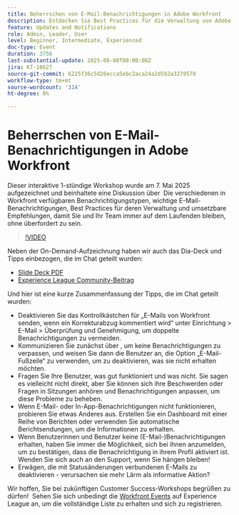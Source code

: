 ```yaml
---
title: Beherrschen von E-Mail-Benachrichtigungen in Adobe Workfront
description: Entdecken Sie Best Practices für die Verwaltung von Adobe Workfront-E-Mail-Benachrichtigungen, um Teams auf dem Laufenden zu halten, Lärm zu reduzieren und die Kommunikationseffizienz zu verbessern.
feature: Updates and Notifications
role: Admin, Leader, User
level: Beginner, Intermediate, Experienced
doc-type: Event
duration: 3756
last-substantial-update: 2025-08-08T00:00:00Z
jira: KT-18627
source-git-commit: 6225f36c5d26ecca5ebc2aca24a2d592a3279570
workflow-type: tm+mt
source-wordcount: '314'
ht-degree: 0%

---
```



# Beherrschen von E-Mail-Benachrichtigungen in Adobe Workfront

Dieser interaktive 1-stündige Workshop wurde am 7. Mai 2025 aufgezeichnet und beinhaltete eine Diskussion über  Die verschiedenen in Workfront verfügbaren Benachrichtigungstypen, wichtige E-Mail-Benachrichtigungen, Best Practices für deren Verwaltung und umsetzbare Empfehlungen, damit Sie und Ihr Team immer auf dem Laufenden bleiben, ohne überfordert zu sein.

>[!VIDEO](https://video.tv.adobe.com/v/3469963/?learn=on&enablevpops)

Neben der On-Demand-Aufzeichnung haben wir auch das Dia-Deck und Tipps einbezogen, die im Chat geteilt wurden: 

* [Slide Deck PDF](https://workfront-experience.s3.us-west-2.amazonaws.com/Training/Guides/Customer+Success+at+Scale/Mastering+Email+Notifications+in+Adobe+Workfront+050725.pdf)
* [Experience League Community-Beitrag](https://experienceleaguecommunities.adobe.com/t5/workfront-discussions/event-follow-up-mastering-email-notifications-in-adobe-workfront/td-p/752745)

Und hier ist eine kurze Zusammenfassung der Tipps, die im Chat geteilt wurden: 

* Deaktivieren Sie das Kontrollkästchen für „E-Mails von Workfront senden, wenn ein Korrekturabzug kommentiert wird“ unter Einrichtung > E-Mail > Überprüfung und Genehmigung, um doppelte Benachrichtigungen zu vermeiden. 
* Kommunizieren Sie zunächst über , um keine Benachrichtigungen zu verpassen, und weisen Sie dann die Benutzer an, die Option „E-Mail-Fußzeile“ zu verwenden, um zu deaktivieren, was sie nicht erhalten möchten. 
* Fragen Sie Ihre Benutzer, was gut funktioniert und was nicht. Sie sagen es vielleicht nicht direkt, aber Sie können sich ihre Beschwerden oder Fragen in Sitzungen anhören und Benachrichtigungen anpassen, um diese Probleme zu beheben.  
* Wenn E-Mail- oder In-App-Benachrichtigungen nicht funktionieren, probieren Sie etwas Anderes aus. Erstellen Sie ein Dashboard mit einer Reihe von Berichten oder verwenden Sie automatische Berichtsendungen, um die Informationen zu erhalten.  
* Wenn Benutzerinnen und Benutzer keine (E-Mail-)Benachrichtigungen erhalten, haben Sie immer die Möglichkeit, sich bei ihnen anzumelden, um zu bestätigen, dass die Benachrichtigung in ihrem Profil aktiviert ist. Wenden Sie sich auch an den Support, wenn Sie hängen bleiben!   
* Erwägen, die mit Statusänderungen verbundenen E-Mails zu deaktivieren - verursachen sie mehr Lärm als informative Aktion?  

Wir hoffen, Sie bei zukünftigen Customer Success-Workshops begrüßen zu dürfen!  Sehen Sie sich unbedingt die [Workfront Events](https://experienceleague.adobe.com/events/?filters=Workfront) auf Experience League an, um die vollständige Liste zu erhalten und sich zu registrieren.